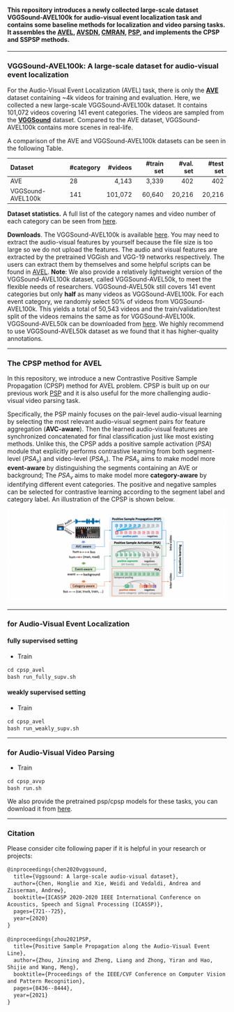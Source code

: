 #### This repository introduces a newly collected large-scale dataset VGGSound-AVEL100k for audio-visual event localization task and contains some baseline methods for localization and video parsing tasks. It assembles the [AVEL](https://github.com/YapengTian/AVE-ECCV18), [AVSDN](https://arxiv.org/pdf/1902.07473.pdf), [CMRAN](https://github.com/FloretCat/CMRAN), [PSP](https://github.com/jasongief/PSP_CVPR_2021), and implements the CPSP and SSPSP methods. 

-----

### VGGSound-AVEL100k: A large-scale dataset for audio-visual event localization
For the Audio-Visual Event Localization (AVEL) task, there is only the [**AVE**](https://openaccess.thecvf.com/content_ECCV_2018/papers/Yapeng_Tian_Audio-Visual_Event_Localization_ECCV_2018_paper.pdf) dataset containing ~4k videos for training and evaluation. Here, we collected a new large-scale VGGSound-AVEL100k dataset. It contains 101,072 videos covering 141 event categories. The videos are sampled from the [**VGGSound**](https://arxiv.org/abs/2004.14368) dataset. Compared to the AVE dataset, VGGSound-AVEL100k contains more scenes in real-life.

A comparison of the AVE and VGGSound-AVEL100k datasets can be seen in the following Table.
<!-- ### Comparison between AVEL and VGGSound-AVEL. datasets -->

| Dataset           | #category | #videos | #train set | #val. set | #test set |
| :---------------- | --------- | -------: | ----------: | ---------: | ---------:|
| AVE               | 28        | 4,143   | 3,339      | 402       | 402        |
| VGGSound-AVEL100k | 141       |101,072  | 60,640     | 20,216    | 20,216     |

**Dataset statistics.** A full list of the category names and video number of each category can be seen from [here](https://drive.google.com/file/d/1gFZAKKHE35OJ58jjx7d2F1REu_DilSoI/view?usp=sharing).

**Downloads**. The VGGSound-AVEL100k is available [here](https://drive.google.com/drive/folders/1en1dks1GYiGaDS9Ar-QtJmmyoOdzEsQj?usp=sharing). You may need to extract the audio-visual features by yourself because the file size is too large so we do not upload the features. The audio and visual features are extracted by the pretrained VGGish and VGG-19 networks respectively. The users can extract them by themselves and some helpful scripts can be found in [AVEL](https://github.com/YapengTian/AVE-ECCV18). **Note**: We also provide a relatively lightweight version of the VGGSound-AVEL100k dataset, called VGGSound-AVEL50k, to meet the flexible needs of researchers. VGGSound-AVEL50k still covers 141 event categories but only **half** as many videos as VGGSound-AVEL100k. For each event category, we randomly select 50% of videos from VGGSound-AVEL100k. This yields a total of 50,543 videos and the train/validation/test split of the videos remains the same as for VGGSound-AVEL100k. VGGSound-AVEL50k can be downloaded from [here](https://drive.google.com/drive/folders/1651uLMPRB-tOz3sEun_DWo9WefxsVPAF?usp=sharing). We highly recommend to use VGGSound-AVEL50k dataset as we found that it has higher-quality annotations.

-----
### The CPSP method for AVEL
In this repository, we introduce a new Contrastive Positive Sample Propagation (CPSP) method for AVEL problem. CPSP is built up on our previous work [PSP](https://github.com/jasongief/PSP_CVPR_2021) and it is also useful for the more challenging audio-visual video parsing task.

Specifically, the PSP mainly focuses on the pair-level audio-visual learning by selecting the most relevant audio-visual segment pairs for feature aggregation (**AVC-aware**). Then the learned audio-visual features are synchronized concatenated for final classification just like most existing methods. Unlike this, the CPSP adds a positive sample activation ($PSA$) module that explicitly performs contrastive learning from both segment-level ($PSA_s$) and video-level ($PSA_v$). The $PSA_s$ aims to make model more **event-aware** by distinguishing the segments containing an AVE or background; The $PSA_v$ aims to make model more **category-aware** by identifying different event categories. The positive and negative samples can be selected for contrastive learning according to the segment label and category label.
An illustration of the CPSP is shown below.

![Illustration of the CPSP](./figures/CPSP_illustration2.png)


-----
###  for Audio-Visual Event Localization 
#### fully supervised setting
- Train
```
cd cpsp_avel
bash run_fully_supv.sh
```

#### weakly supervised setting
- Train
```
cd cpsp_avel
bash run_weakly_supv.sh
```

------
### for Audio-Visual Video Parsing
- Train
```
cd cpsp_avvp
bash run.sh
```

We also provide the pretrained psp/cpsp models for these tasks, you can download it from [here](https://drive.google.com/drive/folders/1sMMild9eZ6WEj_9b5QW1ZMYNWzw0Ah54?usp=sharing).


------
### Citation
Please consider cite following paper if it is helpful in your research or projects:
```
@inproceedings{chen2020vggsound,
  title={Vggsound: A large-scale audio-visual dataset},
  author={Chen, Honglie and Xie, Weidi and Vedaldi, Andrea and Zisserman, Andrew},
  booktitle={ICASSP 2020-2020 IEEE International Conference on Acoustics, Speech and Signal Processing (ICASSP)},
  pages={721--725},
  year={2020}
}

@inproceedings{zhou2021PSP,
  title={Positive Sample Propagation along the Audio-Visual Event Line},
  author={Zhou, Jinxing and Zheng, Liang and Zhong, Yiran and Hao, Shijie and Wang, Meng},
  booktitle={Proceedings of the IEEE/CVF Conference on Computer Vision and Pattern Recognition},
  pages={8436--8444},
  year={2021}
}
```
